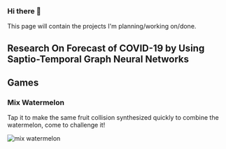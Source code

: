 ### Hi there 👋

This page will contain the projects I'm planning/working on/done.

## Research On Forecast of COVID-19 by Using Saptio-Temporal Graph Neural Networks

## Games

### Mix Watermelon

Tap it to make the same fruit collision synthesized quickly to combine the watermelon, come to challenge it!

![mix watermelon](http://n.sinaimg.cn/tech/transform/161/w550h411/20210130/2afa-kiksqxh1493707.png)
